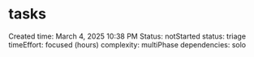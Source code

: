 # tasks

Created time: March 4, 2025 10:38 PM
Status: notStarted
status: triage
timeEffort: focused (hours)
complexity: multiPhase
dependencies: solo